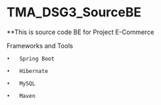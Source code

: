 # TMA_DSG3_SourceBE
**This is source code BE for Project E-Commerce

Frameworks and Tools

	•	Spring Boot

	•	Hibernate

	•	MySQL

	•	Maven


